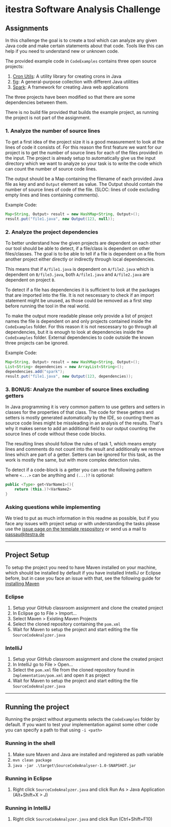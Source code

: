 # itestra Software Analysis Challenge

## Assignments
In this challenge the goal is to create a tool which can analyze any given Java code and make certain statements about that code. Tools like this can help if you need to understand new or unknown code.

The provided example code in `CodeExamples` contains three open source projects:
1. [Cron Utils](https://github.com/jmrozanec/cron-utils): A utility library for creating crons in Java
2. [fig](https://github.com/percyliang/fig): A general-purpose collection with different Java utilities
3. [Spark](https://github.com/perwendel/spark): A framework for creating Java web applications

The three projects have been modified so that there are some dependencies between them. 

There is no build file provided that builds the example project, as running the project is not part of the assignment.

### 1. Analyze the number of source lines
To get a first idea of the project size it is a good measurement to look at the lines of code it consists of.
For this reason the first feature we want for our project is to get the number of source lines for each of the files provided in the input. The project is already setup to automatically give us the input directory which we want to analyze so your task is to write the code which can count the number of source code lines.

The output should be a Map containing the filename of each provided Java file as key and and `Output` element as value. The Output should contain the number of source lines of code of the file. (SLOC: lines of code excluding empty lines and lines containing comments).

Example Code:
```Java
Map<String, Output> result = new HashMap<String, Output>();
result.put("file1.java", new Output(123, null));
```

### 2. Analyze the project dependencies
To better understand how the given projects are dependent on each other our tool should be able to detect, if a file/class is dependent on other files/classes. The goal is to be able to tell if a file is dependent on a file from another project either directly or indirectly through local dependencies.

This means that if `A/file1.java` is dependent on `A/file2.java` which is dependent on `B/file3.java`, both `A/file1.java` and `A/file2.java` are dependent on project `B`. 

To detect if a file has dependencies it is sufficient to look at the packages that are imported into the file. It is not nescessary to check if an import statement might be unused, as those could be removed as a first step before running the tool in the real world.

To make the output more readable please only provide a list of project names the file is dependent on and only projects contained inside the `CodeExamples` folder.
For this reason it is not nescessary to go through all dependencies, but it is enough to look at dependencies inside the `CodeExamples` folder. External dependencies to code outside the known three projects can be ignored.

Example Code:
```Java
Map<String, Output> result = new HashMap<String, Output>();
List<String> dependencies = new ArrayList<String>();
dependencies.add("spark");
result.put("file1.java", new Output(123, dependencies));
```

### 3. BONUS: Analyze the number of source lines excluding getters
In Java programming it is very common pattern to use getters and setters in classes for the properties of that class. The code for these getters and setters is mostly generated automatically by the IDE, so counting them as source code lines might be missleading in an analysis of the results. That's why it makes sense  to add an additional field to our output counting the source lines of code without these code blocks.

The resulting lines should follow the rules of task 1, which means empty lines and comments do not count into the result and additionally we remove lines which are part of a getter. Setters can be ignored for this task, as the work is mostly the same, but with more complex detection rules.

To detect if a code-block is a getter you can use the following pattern where `<...>` can be anything and `(...)?` is optional:
```Java
public <Type> get<VarName1>(){
    return (this.)?<VarName2>
}
```

### Asking questions while implementing
We tried to put as much information in this readme as possible, but if you face any issues with project setup or with understanding the tasks please use the [issue page on the template respository](https://github.com/itestra-Passau/SoftwareAnalysisChallenge/issues) or send us a mail to [passau@itestra.de](mailto:passau@itestra.de)

---

## Project Setup
To setup the project you need to have Maven installed on your machine, which should be installed by default if you have installed IntelliJ or Eclipse before, but in case you face an issue with that, see the following guide for [installing Maven](https://maven.apache.org/install.html)
### Eclipse
1. Setup your GitHub classroom assignment and clone the created project
2. In Eclipse go to File > Import...
3. Select Maven > Existing Maven Projects
4. Select the cloned repository containing the `pom.xml`
5. Wait for Maven to setup the project and start editing the file `SourceCodeAnalyzer.java`

### IntelliJ
1. Setup your GitHub classroom assignment and clone the created project
2. In IntelliJ go to File > Open...
3. Select the `pom.xml` file from the cloned repository found in `Implementation/pom.xml` and open it as project
4. Wait for Maven to setup the project and start editing the file `SourceCodeAnalyzer.java`

---
## Running the project
Running the project without arguments selects the `CodeExamples` folder by default. If you want to test your implementation against some other code you can specify a path to that using `-i <path>`
### Running in the shell
1. Make sure Maven and Java are installed and registered as path variable 
2. `mvn clean package`
3. `java -jar .\target\SourceCodeAnalyser-1.0-SNAPSHOT.jar`

### Running in Eclipse 
1. Right click `SourceCodeAnalyzer.java` and click Run As > Java Application (Alt+Shift+X > J)
### Running in IntelliJ
1. Right click `SourceCodeAnalyzer.java` and click Run (Ctrl+Shift+F10)


